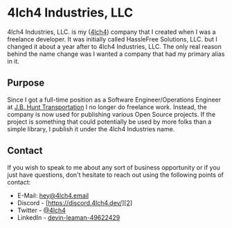 # 4lch4 Industries, LLC

4lch4 Industries, LLC. is my ([4lch4][0]) company that I created when I was a freelance developer. It was initially called HassleFree Solutions, LLC. but I changed it about a year after to 4lch4 Industries, LLC. The only real reason behind the name change was I wanted a company that had my primary alias in it.

## Purpose

Since I got a full-time position as a Software Engineer/Operations Engineer at [J.B. Hunt Transportation][1] I no longer do freelance work. Instead, the company is now used for publishing various Open Source projects. If the project is something that could potentially be used by more folks than a simple library, I publish it under the 4lch4 Industries name.

## Contact

If you wish to speak to me about any sort of business opportunity or if you just have questions, don't hesitate to reach out using the following points of contact:

- E-Mail: [hey@4lch4.email][3]
- Discord - [https://discord.4lch4.dev/][2]
- Twitter - [@4lch4][4]
- LinkedIn - [devin-leaman-49622429][5]

[0]: https://4lch4.com
[1]: https://www.jbhunt.com/
[2]: https://discord.4lch4.dev/
[3]: mailto:hey@4lch4.email
[4]: https://twitter.com/4lch4
[5]: https://www.linkedin.com/in/devin-leaman-49622429/
